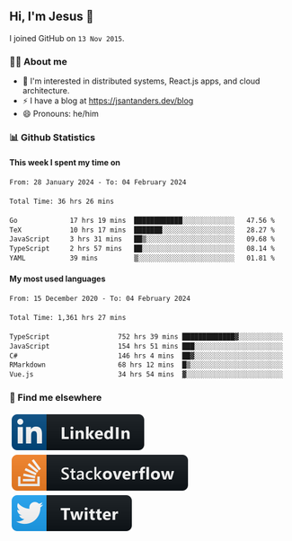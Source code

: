 ## Hi, I'm Jesus 👋

I joined GitHub on `13 Nov 2015`.

<!-- Talking about you -->

### 👨‍💻 About me

- 👦 I'm interested in distributed systems, React.js apps, and cloud architecture.
- ⚡️ I have a blog at <https://jsantanders.dev/blog>
- 😄 Pronouns: he/him

### 📊 Github Statistics

#### This week I spent my time on

<!--START_SECTION:weekly-->

```txt
From: 28 January 2024 - To: 04 February 2024

Total Time: 36 hrs 26 mins

Go             17 hrs 19 mins  ████████████░░░░░░░░░░░░░   47.56 %
TeX            10 hrs 17 mins  ███████░░░░░░░░░░░░░░░░░░   28.27 %
JavaScript     3 hrs 31 mins   ██▒░░░░░░░░░░░░░░░░░░░░░░   09.68 %
TypeScript     2 hrs 57 mins   ██░░░░░░░░░░░░░░░░░░░░░░░   08.14 %
YAML           39 mins         ▒░░░░░░░░░░░░░░░░░░░░░░░░   01.81 %
```

<!--END_SECTION:weekly-->

#### My most used languages

<!--START_SECTION:alltime-->

```txt
From: 15 December 2020 - To: 04 February 2024

Total Time: 1,361 hrs 27 mins

TypeScript                 752 hrs 39 mins █████████████▓░░░░░░░░░░░   55.28 %
JavaScript                 154 hrs 51 mins ███░░░░░░░░░░░░░░░░░░░░░░   11.37 %
C#                         146 hrs 4 mins  ██▓░░░░░░░░░░░░░░░░░░░░░░   10.73 %
RMarkdown                  68 hrs 12 mins  █▒░░░░░░░░░░░░░░░░░░░░░░░   05.01 %
Vue.js                     34 hrs 54 mins  ▓░░░░░░░░░░░░░░░░░░░░░░░░   02.56 %
```

<!--END_SECTION:alltime-->

### 📢 Find me elsewhere

<p>
  <a target="_blank" href="https://linkedin.com/in/jsantanders">
    <img src="https://github.com/jsantanders/jsantanders/blob/master/img/linkedin.svg" alt="LinkedIn" style="vertical-align:top; margin:4px">
  </a>
  
  <a target="_blank" href="https://stackoverflow.com/users/7318331/jesus-santander">
    <img src="https://github.com/jsantanders/jsantanders/blob/master/img/stackoverflow.svg" alt="StackOverflow" style="vertical-align:top; margin:4px">
  </a>
  
  <a target="_blank" href="http://twitter.com/jsantanders">
    <img src="https://github.com/jsantanders/jsantanders/blob/master/img/twitter.svg" alt="Twitter" style="vertical-align:top; margin:4px">
  </a>
</p>
